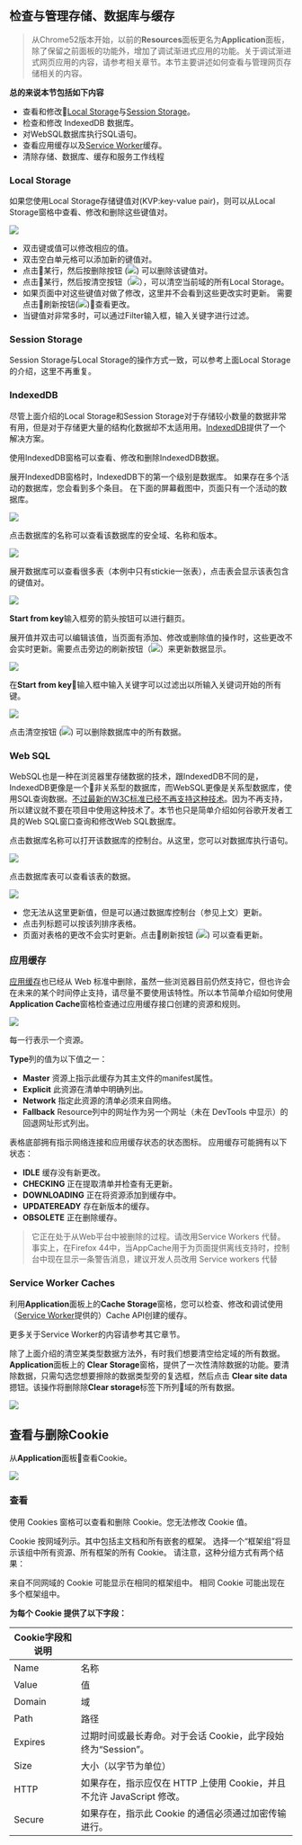 <!-- toc -->

## 检查与管理存储、数据库与缓存

> 从Chrome52版本开始，以前的**Resources**面板更名为**Application**面板，除了保留之前面板的功能外，增加了调试渐进式应用的功能。关于调试渐进式网页应用的内容，请参考相关章节。本节主要讲述如何查看与管理网页存储相关的内容。

**总的来说本节包括如下内容**

- 查看和修改[Local Storage](https://developer.mozilla.org/en-US/docs/Web/API/Window/localStorage)与[Session Storage](https://developer.mozilla.org/en-US/docs/Web/API/Window/sessionStorage)。
- 检查和修改 IndexedDB 数据库。
- 对WebSQL数据库执行SQL语句。
- 查看应用缓存以及[Service Worker](https://developers.google.com/web/fundamentals/getting-started/primers/service-workers)缓存。
- 清除存储、数据库、缓存和服务工作线程

### Local Storage

如果您使用Local Storage存储键值对(KVP:key-value pair)，则可以从Local Storage窗格中查看、修改和删除这些键值对。

![](/assets/application/local-storage.png)

  - 双击键或值可以修改相应的值。
  - 双击空白单元格可以添加新的键值对。
  - 点击某行，然后按删除按钮 (![](/assets/application/delete.png)) 可以删除该键值对。 
  - 点击某行，然后按清空按钮（![](/assets/application/clear-object-store.png)），可以清空当前域的所有Local Storage。
  - 如果页面中对这些键值对做了修改，这里并不会看到这些更改实时更新。 需要点击刷新按钮(![](/assets/application/refresh.png))查看更改。
  - 当键值对非常多时，可以通过Filter输入框，输入关键字进行过滤。

### Session Storage

Session Storage与Local Storage的操作方式一致，可以参考上面Local Storage的介绍，这里不再重复。

### IndexedDB

尽管上面介绍的Local Storage和Session Storage对于存储较小数量的数据非常有用，但是对于存储更大量的结构化数据却不太适用用。[IndexedDB](https://developer.mozilla.org/zh-CN/docs/Web/API/IndexedDB_API)提供了一个解决方案。

使用IndexedDB窗格可以查看、修改和删除IndexedDB数据。

展开IndexedDB窗格时，IndexedDB下的第一个级别是数据库。 如果存在多个活动的数据库，您会看到多个条目。 在下面的屏幕截图中，页面只有一个活动的数据库。

![](/assets/application/idb-tab.png)

点击数据库的名称可以查看该数据库的安全域、名称和版本。

![](/assets/application/idb-db.png)

展开数据库可以查看很多表（本例中只有stickie一张表），点击表会显示该表包含的键值对。

![](/assets/application/idb-kvps.png)

**Start from key**输入框旁的箭头按钮可以进行翻页。

展开值并双击可以编辑该值，当页面有添加、修改或删除值的操作时，这些更改不会实时更新。需要点击旁边的刷新按钮（![](/assets/application/refresh.png)）来更新数据显示。

![](/assets/application/idb-edit.png)

在**Start from key**输入框中输入关键字可以过滤出以所输入关键词开始的所有键。

![](/assets/application/idb-filter.png)

点击清空按钮 (![](/assets/application/clear-object-store.png)) 可以删除数据库中的所有数据。 

### Web SQL

WebSQL也是一种在浏览器里存储数据的技术，跟IndexedDB不同的是，IndexedDB更像是一个非关系型的数据库，而WebSQL更像是关系型数据库，使用SQL查询数据。[不过最新的W3C标准已经不再支持这种技术](http://www.w3.org/TR/webdatabase/)。因为不再支持，所以建议就不要在项目中使用这种技术了。本节也只是简单介绍如何谷歌开发者工具的Web SQL窗口查询和修改Web SQL数据库。

点击数据库名称可以打开该数据库的控制台。从这里，您可以对数据库执行语句。

![](/assets/application/web-sql-console.png)

点击数据库表可以查看该表的数据。

![](/assets/application/web-sql-table.png)

  - 您无法从这里更新值，但是可以通过数据库控制台（参见上文）更新。
  - 点击列标题可以按该列排序表格。
  - 页面对表格的更改不会实时更新。点击刷新按钮 (![](/assets/application/refresh.png)) 可以查看更新。

### 应用缓存

[应用缓存](https://developer.mozilla.org/zh-CN/docs/Web/HTML/Using_the_application_cache)也已经从 Web 标准中删除，虽然一些浏览器目前仍然支持它，但也许会在未来的某个时间停止支持，请尽量不要使用该特性。所以本节简单介绍如何使用**Application Cache**窗格检查通过应用缓存接口创建的资源和规则。

![](/assets/application/appcache.png)

每一行表示一个资源。

**Type**列的值为以下值之一：

  - **Master** 资源上指示此缓存为其主文件的manifest属性。
  - **Explicit** 此资源在清单中明确列出。
  - **Network** 指定此资源的清单必须来自网络。
  - **Fallback** Resource列中的网址作为另一个网址（未在 DevTools 中显示）的回退网址形式列出。
  
表格底部拥有指示网络连接和应用缓存状态的状态图标。 应用缓存可能拥有以下状态：

  - **IDLE** 缓存没有新更改。
  - **CHECKING** 正在提取清单并检查有无更新。
  - **DOWNLOADING** 正在将资源添加到缓存中。
  - **UPDATEREADY** 存在新版本的缓存。
  - **OBSOLETE** 正在删除缓存。
  
>  它正在处于从Web平台中被删除的过程。请改用Service Workers 代替。事实上，在Firefox 44中，当AppCache用于为页面提供离线支持时，控制台中现在显示一条警告消息，建议开发人员改用 Service workers 代替
  
### Service Worker Caches

利用**Application**面板上的**Cache Storage**窗格，您可以检查、修改和调试使用（[Service Worker](https://developers.google.com/web/fundamentals/getting-started/primers/service-workers)提供的）Cache API创建的缓存。

更多关于Service Worker的内容请参考其它章节。

除了上面介绍的清空某类型数据方法外，有时我们想要清空给定域的所有数据。**Application**面板上的 **Clear Storage**窗格，提供了一次性清除数据的功能。要清除数据，只需勾选您想要擦除的数据类型旁的复选框，然后点击 **Clear site data**摁钮。该操作将删除除**Clear storage**标签下所列域的所有数据。

![](/assets/application/clear-storage.png) 

 
## 查看与删除Cookie 

从**Application**面板查看Cookie。

![](/assets/application/cookies.png)

### 查看

使用 Cookies 窗格可以查看和删除 Cookie。您无法修改 Cookie 值。

Cookie 按网域列示。其中包括主文档和所有嵌套的框架。 选择一个“框架组”将显示该组中所有资源、所有框架的所有 Cookie。 请注意，这种分组方式有两个结果：

来自不同网域的 Cookie 可能显示在相同的框架组中。
相同 Cookie 可能出现在多个框架组中。

**为每个 Cookie 提供了以下字段：**

|Cookie字段和说明||
|---|---|
|Name|名称|
|Value|值|
|Domain|域|
|Path|路径|
|Expires|过期时间或最长寿命。对于会话 Cookie，此字段始终为“Session”。
|Size|大小（以字节为单位）
|HTTP|如果存在，指示应仅在 HTTP 上使用 Cookie，并且不允许 JavaScript 修改。
|Secure|如果存在，指示此 Cookie 的通信必须通过加密传输进行。